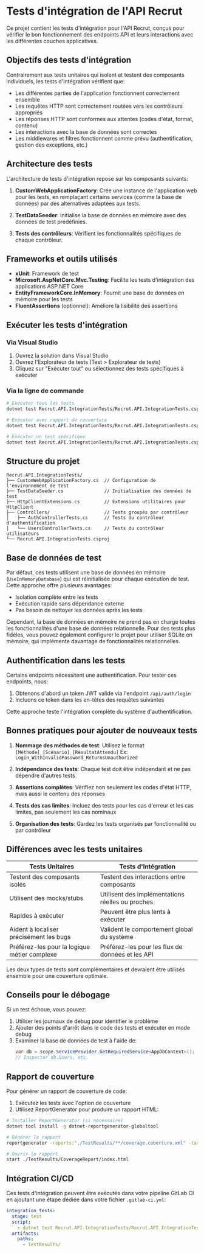 ﻿# Tests d'intégration de l'API Recrut

Ce projet contient les tests d'intégration pour l'API Recrut, conçus pour vérifier le bon fonctionnement des endpoints API et leurs interactions avec les différentes couches applicatives.

## Objectifs des tests d'intégration

Contrairement aux tests unitaires qui isolent et testent des composants individuels, les tests d'intégration vérifient que:
- Les différentes parties de l'application fonctionnent correctement ensemble
- Les requêtes HTTP sont correctement routées vers les contrôleurs appropriés
- Les réponses HTTP sont conformes aux attentes (codes d'état, format, contenu)
- Les interactions avec la base de données sont correctes
- Les middlewares et filtres fonctionnent comme prévu (authentification, gestion des exceptions, etc.)

## Architecture des tests

L'architecture de tests d'intégration repose sur les composants suivants:

1. **CustomWebApplicationFactory**: Crée une instance de l'application web pour les tests, en remplaçant certains services (comme la base de données) par des alternatives adaptées aux tests.

2. **TestDataSeeder**: Initialise la base de données en mémoire avec des données de test prédéfinies.

3. **Tests des contrôleurs**: Vérifient les fonctionnalités spécifiques de chaque contrôleur.

## Frameworks et outils utilisés

- **xUnit**: Framework de test
- **Microsoft.AspNetCore.Mvc.Testing**: Facilite les tests d'intégration des applications ASP.NET Core
- **EntityFrameworkCore.InMemory**: Fournit une base de données en mémoire pour les tests
- **FluentAssertions** (optionnel): Améliore la lisibilité des assertions

## Exécuter les tests d'intégration

### Via Visual Studio

1. Ouvrez la solution dans Visual Studio
2. Ouvrez l'Explorateur de tests (Test > Explorateur de tests)
3. Cliquez sur "Exécuter tout" ou sélectionnez des tests spécifiques à exécuter

### Via la ligne de commande

```bash
# Exécuter tous les tests
dotnet test Recrut.API.IntegrationTests/Recrut.API.IntegrationTests.csproj

# Exécuter avec rapport de couverture
dotnet test Recrut.API.IntegrationTests/Recrut.API.IntegrationTests.csproj --collect:"XPlat Code Coverage" --settings .runsettings

# Exécuter un test spécifique
dotnet test Recrut.API.IntegrationTests/Recrut.API.IntegrationTests.csproj --filter "FullyQualifiedName=Recrut.API.IntegrationTests.Controllers.AuthControllerTests.Login_WithValidCredentials_ReturnsToken"
```

## Structure du projet

```
Recrut.API.IntegrationTests/
├── CustomWebApplicationFactory.cs  // Configuration de l'environnement de test
├── TestDataSeeder.cs               // Initialisation des données de test
├── HttpClientExtensions.cs         // Extensions utilitaires pour HttpClient
├── Controllers/                    // Tests groupés par contrôleur
│   ├── AuthControllerTests.cs      // Tests du contrôleur d'authentification
│   └── UsersControllerTests.cs     // Tests du contrôleur utilisateurs
└── Recrut.API.IntegrationTests.csproj
```

## Base de données de test

Par défaut, ces tests utilisent une base de données en mémoire (`UseInMemoryDatabase`) qui est réinitialisée pour chaque exécution de test. Cette approche offre plusieurs avantages:

- Isolation complète entre les tests
- Exécution rapide sans dépendance externe
- Pas besoin de nettoyer les données après les tests

Cependant, la base de données en mémoire ne prend pas en charge toutes les fonctionnalités d'une base de données relationnelle. Pour des tests plus fidèles, vous pouvez également configurer le projet pour utiliser SQLite en mémoire, qui implémente davantage de fonctionnalités relationnelles.

## Authentification dans les tests

Certains endpoints nécessitent une authentification. Pour tester ces endpoints, nous:
1. Obtenons d'abord un token JWT valide via l'endpoint `/api/auth/login`
2. Incluons ce token dans les en-têtes des requêtes suivantes

Cette approche teste l'intégration complète du système d'authentification.

## Bonnes pratiques pour ajouter de nouveaux tests

1. **Nommage des méthodes de test**: Utilisez le format `[Méthode]_[Scénario]_[RésultatAttendu]` 
   Ex: `Login_WithInvalidPassword_ReturnsUnauthorized`

2. **Indépendance des tests**: Chaque test doit être indépendant et ne pas dépendre d'autres tests

3. **Assertions complètes**: Vérifiez non seulement les codes d'état HTTP, mais aussi le contenu des réponses

4. **Tests des cas limites**: Incluez des tests pour les cas d'erreur et les cas limites, pas seulement les cas nominaux

5. **Organisation des tests**: Gardez les tests organisés par fonctionnalité ou par contrôleur

## Différences avec les tests unitaires

| Tests Unitaires | Tests d'Intégration |
|-----------------|---------------------|
| Testent des composants isolés | Testent des interactions entre composants |
| Utilisent des mocks/stubs | Utilisent des implémentations réelles ou proches |
| Rapides à exécuter | Peuvent être plus lents à exécuter |
| Aident à localiser précisément les bugs | Valident le comportement global du système |
| Préférez-les pour la logique métier complexe | Préférez-les pour les flux de données et les API |

Les deux types de tests sont complémentaires et devraient être utilisés ensemble pour une couverture optimale.

## Conseils pour le débogage

Si un test échoue, vous pouvez:

1. Utiliser les journaux de debug pour identifier le problème
2. Ajouter des points d'arrêt dans le code des tests et exécuter en mode debug
3. Examiner la base de données de test à l'aide de:
   ```csharp
   var db = scope.ServiceProvider.GetRequiredService<AppDbContext>();
   // Inspecter db.Users, etc.
   ```

## Rapport de couverture

Pour générer un rapport de couverture de code:

1. Exécutez les tests avec l'option de couverture
2. Utilisez ReportGenerator pour produire un rapport HTML:

```bash
# Installer ReportGenerator (si nécessaire)
dotnet tool install -g dotnet-reportgenerator-globaltool

# Générer le rapport
reportgenerator -reports:"./TestResults/**/coverage.cobertura.xml" -targetdir:"./TestResults/CoverageReport" -reporttypes:Html

# Ouvrir le rapport
start ./TestResults/CoverageReport/index.html
```

## Intégration CI/CD

Ces tests d'intégration peuvent être exécutés dans votre pipeline GitLab CI en ajoutant une étape dédiée dans votre fichier `.gitlab-ci.yml`:

```yaml
integration_tests:
  stage: test
  script:
    - dotnet test Recrut.API.IntegrationTests/Recrut.API.IntegrationTests.csproj --collect:"XPlat Code Coverage"
  artifacts:
    paths:
      - TestResults/
```